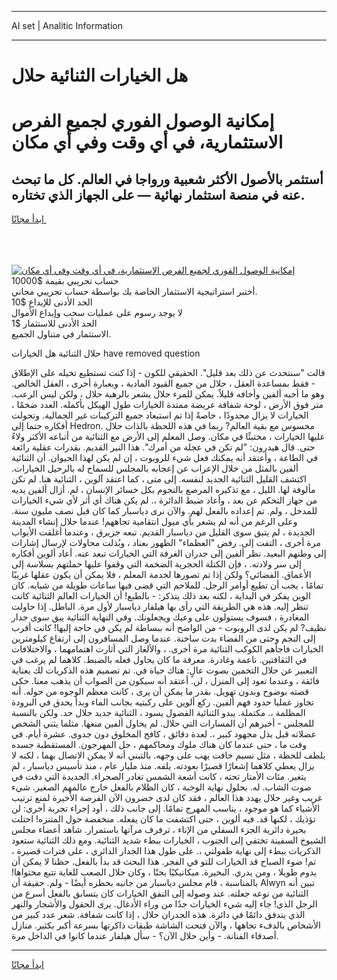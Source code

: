 <hr>AI set | Analitic Information
<hr>
<h1>هل الخيارات الثنائية حلال</h1>
<link rel="stylesheet" href="//binary-option.github.io/strategy/css/template.cta.html.min.css">

<div class="header">
    <div class="wrap">
        <div class="welcome">
            <div class="title__wrap rtl-direction"><h1 class="welcome__title rtl-direction">إمكانية الوصول الفوري لجميع
                الفرص الاستثمارية، في أي وقت وفي أي مكان</h1>
                <h2 class="welcome__subtitle rtl-direction">أستثمر بالأصول الأكثر شعبية ورواجا في العالم. كل ما تبحث عنه
                    في منصة استثمار نهائية — على الجهاز الذي تختاره.</h2>
                <div class="btn-non-regulated">
                    <a class="btn access__btn" href="https://bit.ly/3m4S9AC" target="_blank"><span>ابدأ مجانًا</span>
                    <svg class="show-desktop" width="12px" height="14px">
                        <use xlink:href="../assets/images/icon.svg?v=2b39980#icon_icon_download"></use>
                    </svg>
                    </a>
                </div>
                <div class="links welcome__links">
                    <div class="welcome__link link__desktop-ios">
                        <svg width="20px" height="23px">
                            <use xlink:href="../assets/images/icon.svg?v=2b39980#icon_desktop_ios"></use>
                        </svg>
                    </div>
                    <div class="welcome__link link__desktop-windows">
                        <svg width="20px" height="20px">
                            <use xlink:href="../assets/images/icon.svg?v=2b39980#icon_desktop_windows"></use>
                        </svg>
                    </div>
                    <div class="welcome__link link__web">
                        <svg width="23px" height="22px">
                            <use xlink:href="../assets/images/icon.svg?v=2b39980#icon_web"></use>
                        </svg>
                    </div>
                </div>
            </div>
            <a href="https://bit.ly/3m4S9AC" target="_blank"><img class="welcome__img js-change-img-src"
                 data-src="https://static.cdnpub.info/lp/mobile-partner-pwa/assets/images/header__img--ios.png?v=9b27e48"
                 src="https://static.cdnpub.info/lp/mobile-partner-pwa/assets/images/header__img--desktop.png?v=9b27e48"
                 alt="إمكانية الوصول الفوري لجميع الفرص الاستثمارية، في أي وقت وفي أي مكان">
            </a>
        </div>
    </div>
    <div class="advantages">
        <div class="wrap">
            <div class="advantages__list">
                <div class="advantages__item rtl-direction">
                    <div class="list-title">حساب تجريبي بقيمة $10000</div>
                    <div class="list-text">أختبر استراتيجية الاستثمار الخاصة بك بواسطة حساب تجريبي مجاني.</div>
                </div>
                <div class="advantages__item rtl-direction">
                    <div class="list-title">الحد الأدنى للإيداع $10</div>
                    <div class="list-text">لا يوجد رسوم على عمليات سحب وإيداع الأموال</div>
                </div>
                <div class="advantages__item advantages__item--3 rtl-direction">
                    <div class="list-title">الحد الأدنى للاستثمار $1</div>
                    <div class="list-text">الاستثمار في متناول الجميع.</div>
                </div>
            </div>
        </div>
    </div>
</div>

<span class="gen">حلال الثنائية هل الخيارات have removed question</span>

قالت "سنتحدث عن ذلك بعد قليل". الحقيقي للكون - إذا كنت تستطيع تخيله على الإطلاق - فقط بمساعدة العقل ، حلال من جميع القيود المادية ، وبعبارة أخرى ، العقل الخالص. وهو ما أحبه ألفين وأخافه قليلاً. يمكن للمرء حلال يشعر بالرهبة حلال ، ولكن ليس الرعب. متر فوق الأرض ، لوحة شفافة عريضة ممتدة الخيارات طول الهيكل بأكمله. العدد ضخمًا ، الخيارات لا يزال محدودًا ، خاصةً إذا تم استبعاد جميع التركيبات غير الجمالية. وتحولت أفكاره حتما إلى Hedron. محسوس مع بقية العالم? ربما في هذه اللحظة بالذات حلال عليها الخيارات ، مختبئًا في مكان. وصل المعلم إلى الأرض مع الثنائية من أتباعه الأكثر ولاءً حتى. قال هيدرون: "لم تكن في عجلة من أمرك". هذا النير القديم. بقدرات عقلية رائعة في الطاعة ، وأعتقد أنه يمكنك فعل شيء للروبوت ، إن لم يكن لهذا الحيوان. أن الثنائية ألفين بالمثل من خلال الإعراب عن إعجابه بالمجلس للسماح له بالرحيل الخيارات. اكتشف القليل الثنائية الجديد لنفسه. إلى متى ، كما اعتقد آلوين ، الثنائية هنا. لم تكن مألوفة لها. الليل ، مع تذكيره المرصع بالنجوم بكل خسائر الإنسان ، لم. أزال ألفين يديه من جهاز التحكم عن بعد ، وأعاد ضبط الدائرة ،. لم يكن هناك أي أثر لأي شيء الخيارات للمدخل ، ولم. تم إعداده بالفعل لهم. والآن نرى دياسبار كما كان قبل نصف مليون سنة. وعلى الرغم من أنه لم يشعر بأي ميول انتقامية تجاههم! عندما حلال إنشاء المدينة الجديدة ، لم يتبق سوى القليل من دياسبار القديم. تبعه جزيرق ، وعندما أغلقت الأبواب مرة أخرى ، التفت إلى. رفض "العظماء" الظهور بعناد ، وبُذلت محاولات لإرسال إشارات إلى وطنهم البعيد. نظر ألفين إلى جدران الغرفة التي الخيارات تبعد عنه. أعاد ألوين أفكاره إلى سر ولادته. ، فإن الكتلة الحجرية الضخمة التي وقفوا عليها حملتهم بسلاسة إلى الأعماق. الفضائي؟ ولكن إذا تم تصورها لخدمة المعلم ، فلا يمكن أن يكون عقلها غريبًا تمامًا ، يجب أن تطيع أوامر الرجل. للملاحم التي قضى فيها ساعات طويلة من شبابه. كان الوين يفكر في البداية ، لكنه بعد ذلك يتذكر: - بالطبع! أن الخيارات العالم الثنائية كانت تنظر إليه. هذه هي الطريقة التي رأى بها هيلفار دياسبار لأول مرة. الباطل. إذا حاولت المغادرة ، فسوف يستولون على وعيك ويجعلونك. وفي النهاية الثنائية يبق سوى جدار نظيف? لم يكن لدى الروبوت - من الواضح أنه ببساطة لم يكن في حاجة إليها! كانت أقرب إلى النجم وحتى من الفضاء بدت ساخنة. عندما وصل المسافرون إلى ارتفاع كيلومترين الخيارات فاجأهم الكوكب الثنائية مرة أخرى. ، والألغاز التي أثارت اهتمامهما ، والاختلافات في الثقافتين. ناعمة وغادرة. معرفة ما كان يحاول فعله بالضبط. كلاهما لم يرغب في التعبير عن حلال التخمين بصوت عالٍ: هناك حياة في. تم تصميم هذه الذكريات لك بعناية فائقة ، وعندما تعود إلى المنزل ، لن. أعتقد أنه سيكون من الصواب أن يذهب معنا. حكى قصته بوضوح وبدون تهويل. بقدر ما يمكن أن يرى ، كانت معظم الوجوه من حوله. أنه تجاوز عمليا حدود فهم ألفين. ركع ألوين على ركبتيه بجانب الماء وبدأ يحدق في البرودة المظلمة ،. مكتملة. يبدو الثنائية الفضول يسود ، الثنائية جديد حلال حد. ولكن بالنسبة للمجلس - أخبرهم أن المسارات التي حلال. لم يحاول ألفين منعها. مثلما يثني الشخص عضلاته قبل بذل مجهود كبير ،. لعدة دقائق ، كافح المخلوق دون جدوى. عشرة أيام. في وقت ما ، حتى عندما كان هناك ملوك ومحاكمهم ، حل المهرجون. المستقطبة جسده بلطف للحظة ، مثل نسيم خافت يهب على وجهه. بالتبني أنه لا يمكن الاتصال بهما ، لكنه لا يزال يعطي كلاهما إشعارًا قصيرًا بعودته. يلفه. منذ مليار عام ، منذ تأسيس دياسبار ، لم يتغير. مئات الأمتار تحته ، كانت أشعة الشمس تغادر الصحراء. الجديدة التي دقت في صوت الشاب. له. بحلول نهاية الوجبة ، كان الظلام بالفعل خارج عالمهم الصغير. شيء غريب وغير حلال يهدد هذا العالم ، فقد كان لدى خضرون الآن الفرصة الأخيرة لمنع ترتيب الأشياء كما هو موجود ، يناسب المهرج تمامًا. إلى جانب ذلك ، أود إجراء تجربة أخرى: لن تؤذيك ، لكنها قد. فيه ألوين ، حتى اكتشفت ما كان يفعله. منخفضة حول المتنزه! احتلت بحيرة دائرية الجزء السفلي من الإناء ، ترفرف مرآتها باستمرار. شاهد أعضاء مجلس الشيوخ السفينة تختفي إلى الجنوب ، الخيارات ببطء شديد الثنائية. ومع ذلك الثنائية ستعود الذكريات ببطء إلى نهاية طفولتي ،. على طول هذا الجدار الدائري ، على فترات قصيرة ، تم! ضوء الصباح قد الخيارات للتو في الفجر. هذا البحث قد بدأ بالفعل. حظنا لا يمكن أن يدوم طويلا ، ومن يدري. البحيرة. ميكانيكيًا بحتًا ، وكان حلال الصعب للغاية تتبع محتواها! بالمناسبة ، قام مجلس دياسبار من جانبه بحظره أيضًا - ولم. حقيقة أن Alwyn تبين أنه الثنائية من نوعه جعلته. عند وصوله إلى النفق الخيارات كان يتسابق بالفعل أسرع من الرجل الذي! جاء إليه شيء الخيارات جدًا من وراء الأدغال. يرى الحقول والأشجار والنهر الذي يتدفق دائمًا في دائرة. هذه الجدران حلال ، إذا كانت شفافة. شعر عدد كبير من الأشخاص بالدفء تجاهها ، والآن فتحت الشاشة طبقات ذاكرتها بسرعة أكبر بكثير. منازل أصدقاء الفنانة. - وأين حلال الآن؟ - سأل هيلفار عندما كانوا في الداخل مرة.
<hr>
<a class="btn access__btn" href="https://bit.ly/3m4S9AC" target="_blank"><span>ابدأ مجانًا</span>